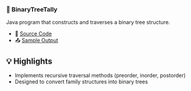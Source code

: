 ### 🧮 BinaryTreeTally

Java program that constructs and traverses a binary tree structure.  
- 📄 [Source Code](BinaryTreeTally-SRC.java)  
- 📤 [Sample Output](BinaryTreeTally-OUTPUT.pdf)

## 💡 Highlights
- Implements recursive traversal methods (preorder, inorder, postorder)
- Designed to convert family structures into binary trees
